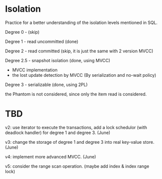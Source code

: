 # Isolation

Practice for a better understanding of the isolation levels mentioned in SQL.

Degree 0 - (skip)

Degree 1 - read uncommitted (done)

Degree 2 - read committed (skip, it is just the same with 2 version MVCC)

Degree 2.5 - snapshot isolation (done, using MVCC)
- MVCC implementation
- the lost update detection by MVCC (By serialization and no-wait policy)

Degree 3 - serializable (done, using 2PL)

the Phantom is not considered, since only the item read is considered.


# TBD
v2: use iterator to execute the transactions, add a lock schedulor (with deadlock handler) for degree 1 and degree 3. (June)

v3: change the storage of degree 1 and degree 3 into real key-value store. (June)

v4: implement more advanced MVCC. (June)

v5: consider the range scan operation. (maybe add index & index range lock)
